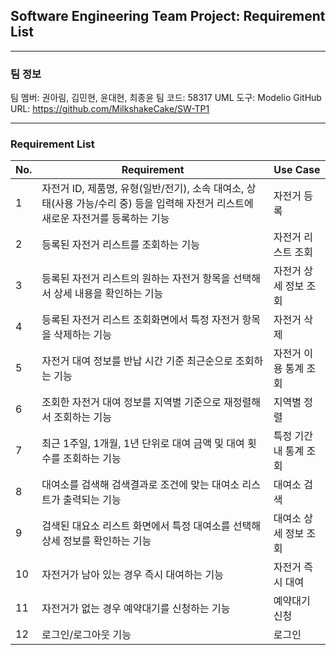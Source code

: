 
## Software Engineering Team Project: Requirement List

---

### **팀 정보**

팀 멤버: 권아림, 김민현, 윤대현, 최종윤
팀 코드: 58317
UML 도구: Modelio
GitHub URL: https://github.com/MilkshakeCake/SW-TP1

---

### Requirement List

| No. | Requirement                                                                                                                        | Use Case               |
| --- | ---------------------------------------------------------------------------------------------------------------------------------- | ---------------------- |
| 1   | 자전거 ID, 제품명, 유형(일반/전기), 소속 대여소, 상태(사용 가능/수리 중) 등을 입력해 자전거 리스트에 새로운 자전거를 등록하는 기능                              | 자전거 등록              |
| 2   | 등록된 자전거 리스트를 조회하는 기능                                                                                                         | 자전거 리스트 조회        |
| 3   | 등록된 자전거 리스트의 원하는 자전거 항목을 선택해서 상세 내용을 확인하는 기능                                                                        | 자전거 상세 정보 조회       |
| 4   | 등록된 자전거 리스트 조회화면에서 특정 자전거 항목을 삭제하는 기능                                                                                 | 자전거 삭제               |
| 5   | 자전거 대여 정보를 반납 시간 기준 최근순으로 조회하는 기능                                                                                       | 자전거 이용 통계 조회       |
| 6   | 조회한 자전거 대여 정보를 지역별 기준으로 재정렬해서 조회하는 기능                                                                                 | 지역별 정렬               |
| 7   | 최근 1주일, 1개월, 1년 단위로 대여 금액 및 대여 횟수를 조회하는 기능                                                                              | 특정 기간 내 통계 조회      |
| 8   | 대여소를 검색해 검색결과로 조건에 맞는 대여소 리스트가 출력되는 기능                                                                                | 대여소 검색               |
| 9   | 검색된 대요소 리스트 화면에서 특정 대여소를 선택해 상세 정보를 확인하는 기능                                                                          | 대여소 상세 정보 조회       |
| 10  | 자전거가 남아 있는 경우 즉시 대여하는 기능                                                                                                   | 자전거 즉시 대여           |
| 11  | 자전거가 없는 경우 예약대기를 신청하는 기능                                                                                                   | 예약대기 신청             |
| 12  | 로그인/로그아웃 기능                                                                                                                    | 로그인                   |
